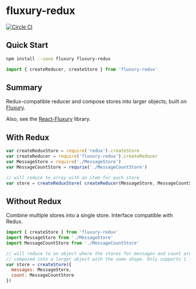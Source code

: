 # fluxury-redux

[![Circle CI](https://circleci.com/gh/FunctionFoundry/fluxury-redux/tree/master.svg?style=svg)](https://circleci.com/gh/FunctionFoundry/fluxury-redux/tree/master)

## Quick Start

```sh
npm install --save fluxury fluxury-redux
```

```js
import { createReducer, createStore } from 'fluxury-redux'
```

## Summary

Redux-compatible reducer and compose stores into larger objects; built on [Fluxury](https://github.com/FunctionFoundry/fluxury).

Also, see the [React-Fluxury](https://github.com/FunctionFoundry/react-fluxury) library.

## With Redux

```js
var createReduxStore = require('redux').createStore
var createReducer = require('fluxury-redux').createReducer
var MessageStore = require('./MessageStore')
var MessageCountStore = requrie('./MessageCountStore')

// will reduce to array with an item for each store
var store = createReduxStore( createReducer(MessageStore, MessageCountStore) )
```

## Without Redux

Combine multiple stores into a single store. Interface compatible with Redux.

```js
import { createStore } from 'fluxury-redux'
import MessageStore from './MessageStore'
import MessageCountStore from './MessageCountStore'

// will reduce to an object where the stores for messages and count are
// composed into a larger object with the same shape. Only supports 1 level.
var store = createStore({
  messages: MessageStore,
  count: MessageCountStore
})
```
